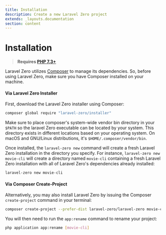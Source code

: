 ```yaml
---
title: Installation
description: Create a new Laravel Zero project
extends: _layouts.documentation
section: content
---
```


# Installation

> **Requires [PHP 7.3+](https://php.net/releases)**

Laravel Zero utilizes [Composer](https://getcomposer.org) to manage its dependencies. So, before using Laravel Zero, make sure you have Composer installed on your machine.

#### Via Laravel Zero Installer

First, download the Laravel Zero installer using Composer:

```bash
composer global require "laravel-zero/installer"
```

Make sure to place composer's system-wide vendor bin directory in your `$PATH` so the laravel Zero executable can be located by your system. This directory exists in different locations based on your operating system. On macOS and GNU/Linux distributions, it's `$HOME/.composer/vendor/bin`.

Once installed, the `laravel-zero new` command will create a fresh Laravel Zero installation in the directory you specify. For instance, `laravel-zero new movie-cli` will create a directory named `movie-cli` containing a fresh Laravel Zero installation with all of Laravel Zero's dependencies already installed:

```bash
laravel-zero new movie-cli
```

#### Via Composer Create-Project

Alternatively, you may also install Laravel Zero by issuing the Composer `create-project` command in your terminal:

```bash
composer create-project --prefer-dist laravel-zero/laravel-zero movie-cli
```

You will then need to run the `app:rename` command to rename your project:

```bash
php application app:rename [movie-cli]
```
